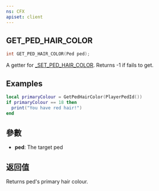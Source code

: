 ```yaml
---
ns: CFX
apiset: client
---
```

## GET_PED_HAIR_COLOR

```c
int GET_PED_HAIR_COLOR(Ped ped);
```

A getter for [_SET_PED_HAIR_COLOR](#_0x4CFFC65454C93A49). Returns -1 if fails to get.

## Examples

```lua
local primaryColour = GetPedHairColor(PlayerPedId())
if primaryColour == 18 then
  print("You have red hair!")
end
```

## 參數
* **ped**: The target ped

## 返回值
Returns ped's primary hair colour.
